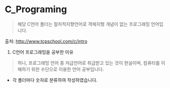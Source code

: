 # C_Programing

> 해당 C언어 폴더는 절차적지향언어로
> 객체지형 개념이 없는 프로그래밍 언어입니다.

출처: <http://www.tcpschool.com/c/intro>

1. C언어 프로그래밍을 공부한 이유

> 허나, 프로그래밍 언어 중 저급언어로
> 취급받고 있는 것이 현실이며, 컴퓨터를 이해하기 위한
> 수단으로 이용한 언어 공부입니다.

- 각 폴더마다 숫자로 분류하여 작성하였습니다.

